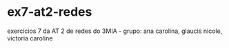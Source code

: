 # ex7-at2-redes
exercícios 7 da AT 2 de redes do 3MIA - grupo: ana carolina, glaucis nicole, victoria caroline
